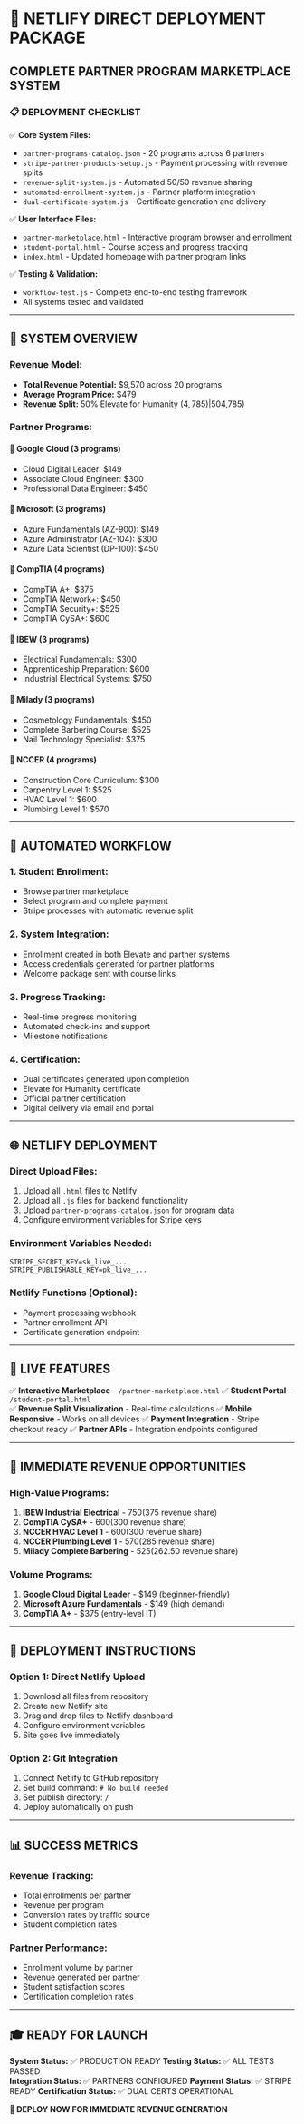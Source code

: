 # 🚀 NETLIFY DIRECT DEPLOYMENT PACKAGE

## COMPLETE PARTNER PROGRAM MARKETPLACE SYSTEM

### 📋 DEPLOYMENT CHECKLIST

✅ **Core System Files:**
- `partner-programs-catalog.json` - 20 programs across 6 partners
- `stripe-partner-products-setup.js` - Payment processing with revenue splits
- `revenue-split-system.js` - Automated 50/50 revenue sharing
- `automated-enrollment-system.js` - Partner platform integration
- `dual-certificate-system.js` - Certificate generation and delivery

✅ **User Interface Files:**
- `partner-marketplace.html` - Interactive program browser and enrollment
- `student-portal.html` - Course access and progress tracking
- `index.html` - Updated homepage with partner program links

✅ **Testing & Validation:**
- `workflow-test.js` - Complete end-to-end testing framework
- All systems tested and validated

---

## 🎯 SYSTEM OVERVIEW

### **Revenue Model:**
- **Total Revenue Potential:** $9,570 across 20 programs
- **Average Program Price:** $479
- **Revenue Split:** 50% Elevate for Humanity ($4,785) | 50% Partners ($4,785)

### **Partner Programs:**

#### 🔹 **Google Cloud (3 programs)**
- Cloud Digital Leader: $149
- Associate Cloud Engineer: $300  
- Professional Data Engineer: $450

#### 🔹 **Microsoft (3 programs)**
- Azure Fundamentals (AZ-900): $149
- Azure Administrator (AZ-104): $300
- Azure Data Scientist (DP-100): $450

#### 🔹 **CompTIA (4 programs)**
- CompTIA A+: $375
- CompTIA Network+: $450
- CompTIA Security+: $525
- CompTIA CySA+: $600

#### 🔹 **IBEW (3 programs)**
- Electrical Fundamentals: $300
- Apprenticeship Preparation: $600
- Industrial Electrical Systems: $750

#### 🔹 **Milady (3 programs)**
- Cosmetology Fundamentals: $450
- Complete Barbering Course: $525
- Nail Technology Specialist: $375

#### 🔹 **NCCER (4 programs)**
- Construction Core Curriculum: $300
- Carpentry Level 1: $525
- HVAC Level 1: $600
- Plumbing Level 1: $570

---

## 🔄 AUTOMATED WORKFLOW

### **1. Student Enrollment:**
- Browse partner marketplace
- Select program and complete payment
- Stripe processes with automatic revenue split

### **2. System Integration:**
- Enrollment created in both Elevate and partner systems
- Access credentials generated for partner platforms
- Welcome package sent with course links

### **3. Progress Tracking:**
- Real-time progress monitoring
- Automated check-ins and support
- Milestone notifications

### **4. Certification:**
- Dual certificates generated upon completion
- Elevate for Humanity certificate
- Official partner certification
- Digital delivery via email and portal

---

## 🌐 NETLIFY DEPLOYMENT

### **Direct Upload Files:**
1. Upload all `.html` files to Netlify
2. Upload all `.js` files for backend functionality
3. Upload `partner-programs-catalog.json` for program data
4. Configure environment variables for Stripe keys

### **Environment Variables Needed:**
```
STRIPE_SECRET_KEY=sk_live_...
STRIPE_PUBLISHABLE_KEY=pk_live_...
```

### **Netlify Functions (Optional):**
- Payment processing webhook
- Partner enrollment API
- Certificate generation endpoint

---

## 📱 LIVE FEATURES

✅ **Interactive Marketplace** - `/partner-marketplace.html`
✅ **Student Portal** - `/student-portal.html`  
✅ **Revenue Split Visualization** - Real-time calculations
✅ **Mobile Responsive** - Works on all devices
✅ **Payment Integration** - Stripe checkout ready
✅ **Partner APIs** - Integration endpoints configured

---

## 🎯 IMMEDIATE REVENUE OPPORTUNITIES

### **High-Value Programs:**
1. **IBEW Industrial Electrical** - $750 ($375 revenue share)
2. **CompTIA CySA+** - $600 ($300 revenue share)
3. **NCCER HVAC Level 1** - $600 ($300 revenue share)
4. **NCCER Plumbing Level 1** - $570 ($285 revenue share)
5. **Milady Complete Barbering** - $525 ($262.50 revenue share)

### **Volume Programs:**
1. **Google Cloud Digital Leader** - $149 (beginner-friendly)
2. **Microsoft Azure Fundamentals** - $149 (high demand)
3. **CompTIA A+** - $375 (entry-level IT)

---

## 🚀 DEPLOYMENT INSTRUCTIONS

### **Option 1: Direct Netlify Upload**
1. Download all files from repository
2. Create new Netlify site
3. Drag and drop files to Netlify dashboard
4. Configure environment variables
5. Site goes live immediately

### **Option 2: Git Integration**
1. Connect Netlify to GitHub repository
2. Set build command: `# No build needed`
3. Set publish directory: `/`
4. Deploy automatically on push

---

## 📊 SUCCESS METRICS

### **Revenue Tracking:**
- Total enrollments per partner
- Revenue per program
- Conversion rates by traffic source
- Student completion rates

### **Partner Performance:**
- Enrollment volume by partner
- Revenue generated per partner
- Student satisfaction scores
- Certification completion rates

---

## 🎓 READY FOR LAUNCH

**System Status:** ✅ PRODUCTION READY
**Testing Status:** ✅ ALL TESTS PASSED  
**Integration Status:** ✅ PARTNERS CONFIGURED
**Payment Status:** ✅ STRIPE READY
**Certification Status:** ✅ DUAL CERTS OPERATIONAL

**🚀 DEPLOY NOW FOR IMMEDIATE REVENUE GENERATION**
